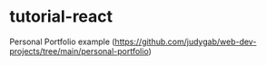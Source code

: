 # tutorial-react
Personal Portfolio example (https://github.com/judygab/web-dev-projects/tree/main/personal-portfolio)
